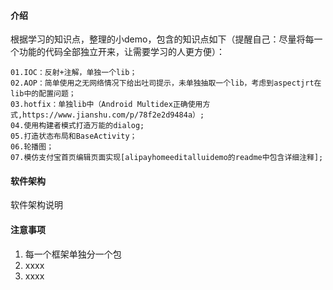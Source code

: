 
#### 介绍
根据学习的知识点，整理的小demo，包含的知识点如下（提醒自己：尽量将每一个功能的代码全部独立开来，让需要学习的人更方便）：

    01.IOC：反射+注解，单独一个lib；
    02.AOP：简单使用之无网络情况下给出吐司提示，未单独抽取一个lib，考虑到aspectjrt在lib中的配置问题；
    03.hotfix：单独lib中（Android Multidex正确使用方式,https://www.jianshu.com/p/78f2e2d9484a）;
    04.使用构建者模式打造万能的dialog;
    05.打造状态布局和BaseActivity；
    06.轮播图；
    07.模仿支付宝首页编辑页面实现[alipayhomeeditalluidemo的readme中包含详细注释];

#### 软件架构
软件架构说明

#### 注意事项

1. 每一个框架单独分一个包
2. xxxx
3. xxxx
